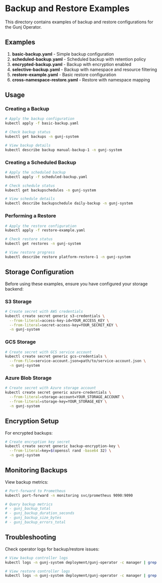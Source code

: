 # Backup and Restore Examples

This directory contains examples of backup and restore configurations for the Gunj Operator.

## Examples

1. **basic-backup.yaml** - Simple backup configuration
2. **scheduled-backup.yaml** - Scheduled backup with retention policy
3. **encrypted-backup.yaml** - Backup with encryption enabled
4. **selective-backup.yaml** - Backup with namespace and resource filtering
5. **restore-example.yaml** - Basic restore configuration
6. **cross-namespace-restore.yaml** - Restore with namespace mapping

## Usage

### Creating a Backup

```bash
# Apply the backup configuration
kubectl apply -f basic-backup.yaml

# Check backup status
kubectl get backups -n gunj-system

# View backup details
kubectl describe backup manual-backup-1 -n gunj-system
```

### Creating a Scheduled Backup

```bash
# Apply the scheduled backup
kubectl apply -f scheduled-backup.yaml

# Check schedule status
kubectl get backupschedules -n gunj-system

# View schedule details
kubectl describe backupschedule daily-backup -n gunj-system
```

### Performing a Restore

```bash
# Apply the restore configuration
kubectl apply -f restore-example.yaml

# Check restore status
kubectl get restores -n gunj-system

# View restore progress
kubectl describe restore platform-restore-1 -n gunj-system
```

## Storage Configuration

Before using these examples, ensure you have configured your storage backend:

### S3 Storage

```bash
# Create secret with AWS credentials
kubectl create secret generic s3-credentials \
  --from-literal=access-key-id=YOUR_ACCESS_KEY \
  --from-literal=secret-access-key=YOUR_SECRET_KEY \
  -n gunj-system
```

### GCS Storage

```bash
# Create secret with GCS service account
kubectl create secret generic gcs-credentials \
  --from-file=service-account.json=path/to/service-account.json \
  -n gunj-system
```

### Azure Blob Storage

```bash
# Create secret with Azure storage account
kubectl create secret generic azure-credentials \
  --from-literal=storage-account=YOUR_STORAGE_ACCOUNT \
  --from-literal=storage-key=YOUR_STORAGE_KEY \
  -n gunj-system
```

## Encryption Setup

For encrypted backups:

```bash
# Create encryption key secret
kubectl create secret generic backup-encryption-key \
  --from-literal=key=$(openssl rand -base64 32) \
  -n gunj-system
```

## Monitoring Backups

View backup metrics:

```bash
# Port-forward to Prometheus
kubectl port-forward -n monitoring svc/prometheus 9090:9090

# Query backup metrics
# - gunj_backup_total
# - gunj_backup_duration_seconds
# - gunj_backup_size_bytes
# - gunj_backup_errors_total
```

## Troubleshooting

Check operator logs for backup/restore issues:

```bash
# View backup controller logs
kubectl logs -n gunj-system deployment/gunj-operator -c manager | grep backup-controller

# View restore controller logs
kubectl logs -n gunj-system deployment/gunj-operator -c manager | grep restore-controller
```
